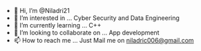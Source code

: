 - 👋 Hi, I’m @Niladri21
- 👀 I’m interested in ... Cyber Security and Data Engineering
- 🌱 I’m currently learning ... C++
- 💞️ I’m looking to collaborate on ... App development
- 📫 How to reach me ... Just Mail me on niladric006@gmail.com

<!---
Niladri21/Niladri21 is a ✨ special ✨ repository because its `README.md` (this file) appears on your GitHub profile.
You can click the Preview link to take a look at your changes.
--->
